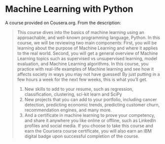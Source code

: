 # Machine Learning with Python
A course provided on Cousera.org. From the description:

>This course dives into the basics of machine learning using an approachable, and well-known programming language, Python. In this course, we will be reviewing two main components:
> First, you will be learning about the purpose of Machine Learning and where it applies to the real world. 
Second, you will get a general overview of Machine Learning topics such as supervised vs unsupervised learning,  model evaluation, and Machine Learning algorithms. 
>In this course, you practice with real-life examples of Machine learning and see how it affects society in ways you may not have guessed!
>By just putting in a few hours a week for the next few weeks, this is what you’ll get.
>1) New skills to add to your resume, such as regression, classification, clustering, sci-kit learn and SciPy 
>2) New projects that you can add to your portfolio, including cancer detection, predicting economic trends, predicting customer churn, recommendation engines, and many more.
>3) And a certificate in machine learning to prove your competency, and share it anywhere you like online or offline, such as LinkedIn profiles and social media.
>If you choose to take this course and earn the Coursera course certificate, you will also earn an IBM digital badge upon successful completion of the course.